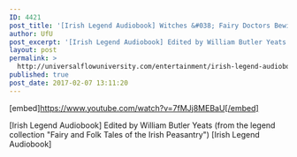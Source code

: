 ```yaml
---
ID: 4421
post_title: '[Irish Legend Audiobook] Witches &#038; Fairy Doctors Bewitched (Edited by William Butler Yeats)'
author: UfU
post_excerpt: '[Irish Legend Audiobook] Edited by William Butler Yeats (from the legend collection "Fairy and Folk Tales of the Irish Peasantry") [Irish Legend Audiobook]'
layout: post
permalink: >
  http://universalflowuniversity.com/entertainment/irish-legend-audiobook-witches-fairy-doctors-bewitched-edited-by-william-butler-yeats/
published: true
post_date: 2017-02-07 13:11:20
---
```

[embed]https://www.youtube.com/watch?v=7fMJj8MEBaU[/embed]<br>
<p>[Irish Legend Audiobook] Edited by William Butler Yeats (from the legend collection "Fairy and Folk Tales of the Irish Peasantry") [Irish Legend Audiobook]</p>